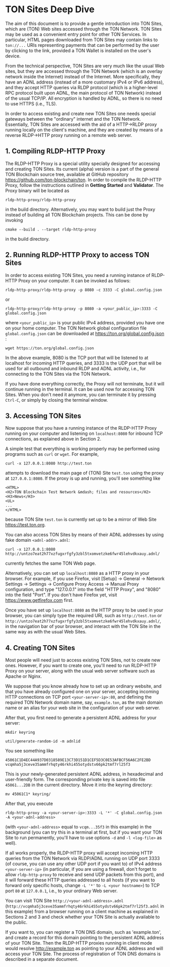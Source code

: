 # TON Sites Deep Dive

The aim of this document is to provide a gentle introduction into TON Sites, which are (TON) Web sites accessed through the TON Network. TON Sites may be used as a convenient entry point for other TON Services. In particular, HTML pages downloaded from TON Sites may contain links to `ton://...` URIs representing payments that can be performed by the user by clicking to the link, provided a TON Wallet is installed on the user's device. 

From the technical perspective, TON Sites are very much like the usual Web sites, but they are accessed through the TON Network (which is an overlay network inside the Internet) instead of the Internet. More specifically, they have an ADNL address (instead of a more customary IPv4 or IPv6 address), and they accept HTTP queries via RLDP protocol (which is a higher-level RPC protocol built upon ADNL, the main protocol of TON Network) instead of the usual TCP/IP. All encryption is handled by ADNL, so there is no need to use HTTPS (i.e., TLS).

In order to access existing and create new TON Sites one needs special gateways between the "ordinary" internet and the TON Network. Essentially, TON Sites are accessed with the aid of a HTTP->RLDP proxy running locally on the client's machine, and they are created by means of a reverse RLDP->HTTP proxy running on a remote web server.

## 1. Compiling RLDP-HTTP Proxy

The RLDP-HTTP Proxy is a special utility specially designed for accessing and creating TON Sites. Its current (alpha) version is a part of the general TON Blockchain source tree, available at GitHub repository https://github.com/ton-blockchain/ton. In order to compile the RLDP-HTTP Proxy, follow the instructions outlined in **Getting Started** and **Validator**. The Proxy binary will be located as

```
rldp-http-proxy/rldp-http-proxy
```

in the build directory. Alternatively, you may want to build just the Proxy instead of building all TON Blockchain projects. This can be done by invoking

```
cmake --build . --target rldp-http-proxy
```

in the build directory.

## 2. Running RLDP-HTTP Proxy to access TON Sites

In order to access existing TON Sites, you need a running instance of RLDP-HTTP Proxy on your computer. It can be invoked as follows:

```
rldp-http-proxy/rldp-http-proxy -p 8080 -c 3333 -C global.config.json
```

or

```
rldp-http-proxy/rldp-http-proxy -p 8080 -a <your_public_ip>:3333 -C global.config.json
```

where `<your_public_ip>` is your public IPv4 address, provided you have one on your home computer. The TON Network global configuration file `global.config.json` can be downloaded at https://ton.org/global.config.json :

```
wget https://ton.org/global.config.json
```

In the above example, 8080 is the TCP port that will be listened to at localhost for incoming HTTP queries, and 3333 is the UDP port that will be used for all outbound and inbound RLDP and ADNL activity, i.e., for connecting to the TON Sites via the TON Network.

If you have done everything correctly, the Proxy will not terminate, but it will continue running in the terminal. It can be used now for accessing TON Sites. When you don't need it anymore, you can terminate it by pressing `Ctrl-C`, or simply by closing the terminal window.

## 3. Accessing TON Sites

Now suppose that you have a running instance of the RLDP-HTTP Proxy running on your computer and listening on `localhost:8080` for inbound TCP connections, as explained above in Section 2.

A simple test that everything is working properly may be performed using programs such as `curl` or `wget`. For example,

```
curl -x 127.0.0.1:8080 http://test.ton
```

attempts to download the main page of (TON) Site `test.ton` using the proxy at `127.0.0.1:8080`. If the proxy is up and running, you'll see something like

```
<HTML>
<H2>TON Blockchain Test Network &mdash; files and resources</H2>
<H3>News</H3>
<UL>
...
</HTML>
```

because TON Site `test.ton` is currently set up to be a mirror of Web Site https://test.ton.org.

You can also access TON Sites by means of their ADNL addresses by using fake domain `<adnl-addr>.adnl`:

```
curl -x 127.0.0.1:8080 http://untzo7eat2h77xzfugxrfgfy3zbl5txomvetzke6fwr45lehvdkxauy.adnl/
```

currently fetches the same TON Web page.

Alternatively, you can set up `localhost:8080` as a HTTP proxy in your browser. For example, if you use Firefox, visit [Setup] -> General -> Network Settings -> Settings -> Configure Proxy Access -> Manual Proxy configuration, and type "127.0.0.1" into the field "HTTP Proxy", and "8080" into the field "Port". If you don't have Firefox yet, visit https://www.getfirefox.com first.

Once you have set up `localhost:8080` as the HTTP proxy to be used in your browser, you can simply type the required URI, such as `http://test.ton` or `http://untzo7eat2h77xzfugxrfgfy3zbl5txomvetzke6fwr45lehvdkxauy.adnl/`, in the navigation bar of your browser, and interact with the TON Site in the same way as with the usual Web Sites.

## 4. Creating TON Sites

Most people will need just to access existing TON Sites, not to create new ones. However, if you want to create one, you'll need to run RLDP-HTTP Proxy on your server, along with the usual web server software such as Apache or Nginx.

We suppose that you know already how to set up an ordinary website, and that you have already configured one on your server, accepting incoming HTTP connections on TCP port `<your-server-ip>:80`, and defining the required TON Network domain name, say, `example.ton`, as the main domain name or an alias for your web site in the configuration of your web server.

After that, you first need to generate a persistent ADNL address for your server:

```
mkdir keyring

util/generate-random-id -m adnlid
```

You see something like

```
45061C1D4EC44A937D0318589E13C73D151D1CEF5D3C0E53AFBCF56A6C2FE2BD vcqmha5j3ceve35ammfrhqty46rkhi455otydstv66pk2tmf7rl25f3
```

This is your newly-generated persistent ADNL address, in hexadecimal and user-friendly form. The corresponding private key is saved into file `45061...2DB` in the current directory. Move it into the keyring directory:

```
mv 45061C1* keyring/
```

After that, you execute

```
rldp-http-proxy -a <your-server-ip>:3333 -L '*' -C global.config.json -A <your-adnl-address>
```

(with `<your-adnl-address>` equal to `vcqm...35f3` in this example) in the background (you can try this in a terminal at first, but if you want your TON Site to run permanently, you'll have to use options `-d` and `-l <log-file>` as well).

If all works properly, the RLDP-HTTP proxy will accept incoming HTTP queries from the TON Network via RLDP/ADNL running on UDP port 3333 (of course, you can use any other UDP port if you want to) of IPv4 address `<your-server-ip>` (in particular, if you are using a firewall, don't forget to allow `rldp-http-proxy` to receive and send UDP packets from this port), and it will forward these HTTP queries addressed to all hosts (if you want to forward only specific hosts, change `-L '*'` to `-L <your hostname>`) to TCP port `80` at `127.0.0.1`, i.e., to your ordinary Web server.

You can visit TON Site `http://<your-adnl-address>.adnl` (`http://vcqmha5j3ceve35ammfrhqty46rkhi455otydstv66pk2tmf7rl25f3.adnl` in this example) from a browser running on a client machine as explained in Sections 2 and 3 and check whether your TON Site is actually available to the public.

If you want to, you can register a TON DNS domain, such as 'example.ton', and create a record for this domain pointing to the persistent ADNL address of your TON Site. Then the RLDP-HTTP proxies running in client mode would resolve http://example.ton as pointing to your ADNL address and will access your TON Site. The process of registration of TON DNS domains is described in a separate document.

